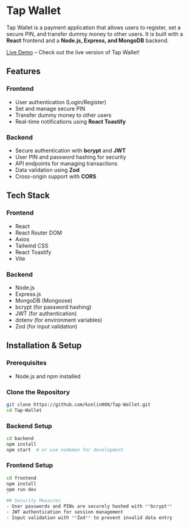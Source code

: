 # Tap Wallet

Tap Wallet is a payment application that allows users to register, set a secure PIN, and transfer dummy money to other users. It is built with a **React** frontend and a **Node.js, Express, and MongoDB** backend.

[Live Demo](https://tap-wallet.vercel.app/add) – Check out the live version of Tap Wallet!

## Features

### Frontend
- User authentication (Login/Register)
- Set and manage secure PIN
- Transfer dummy money to other users
- Real-time notifications using **React Toastify**


### Backend
- Secure authentication with **bcrypt** and **JWT**
- User PIN and password hashing for security
- API endpoints for managing transactions
- Data validation using **Zod**
- Cross-origin support with **CORS**

## Tech Stack

### Frontend
- React
- React Router DOM
- Axios
- Tailwind CSS
- React Toastify
- Vite

### Backend
- Node.js
- Express.js
- MongoDB (Mongoose)
- bcrypt (for password hashing)
- JWT (for authentication)
- dotenv (for environment variables)
- Zod (for input validation)

## Installation & Setup

### Prerequisites
- Node.js and npm installed


### Clone the Repository
```sh
git clone https://github.com/konlin008/Tap-Wallet.git
cd Tap-Wallet
```

### Backend Setup
```sh
cd backend
npm install
npm start  # or use nodemon for development
```

### Frontend Setup
```sh
cd frontend
npm install
npm run dev
`
## Security Measures
- User passwords and PINs are securely hashed with **bcrypt**
- JWT authentication for session management
- Input validation with **Zod** to prevent invalid data entry
